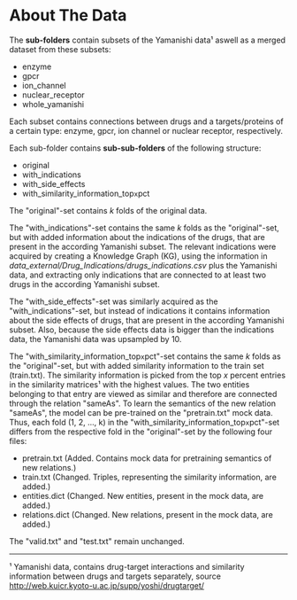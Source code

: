 # About The Data

The **sub-folders** contain subsets of the Yamanishi data¹ aswell as a merged dataset from these subsets:
- enzyme
- gpcr
- ion_channel
- nuclear_receptor
- whole_yamanishi

Each subset contains connections between drugs and a targets/proteins of a certain type: 
enzyme, gpcr, ion channel or nuclear receptor, respectively.

Each sub-folder contains **sub-sub-folders** of the following structure:
- original
- with_indications
- with_side_effects
- with_similarity_information_top`x`pct

The "original"-set contains $k$ folds of the original data.

The "with_indications"-set contains the same $k$ folds as the "original"-set, but with added information about the 
indications of the drugs, that are present in the according Yamanishi subset. The relevant indications were acquired by creating 
a Knowledge Graph (KG), using the information in _data_external/Drug_Indications/drugs_indications.csv_ plus the 
Yamanishi data, and extracting only indications that are connected to at least two drugs in 
the according Yamanishi subset.

The "with_side_effects"-set was similarly acquired as the "with_indications"-set, but instead of indications it 
contains information about the side effects of drugs, that are present in the according Yamanishi subset. Also, because 
the side effects data is bigger than the indications data, the Yamanishi data was upsampled by 10.

The "with_similarity_information_top`x`pct"-set contains the same $k$ folds as the "original"-set, 
but with added similarity information to the train set (train.txt). The similarity information is picked from the 
top $x$ percent entries in the similarity matrices¹ with the highest values. The two entities belonging to that entry 
are viewed as similar and therefore are connected through the relation "sameAs". To learn the semantics of the new 
relation "sameAs", the model can be pre-trained on the "pretrain.txt" mock data. Thus, each fold (1, 2, ..., k) in the 
"with_similarity_information_top`x`pct"-set differs from the respective fold in the "original"-set by the following 
four files:
- pretrain.txt (Added. Contains mock data for pretraining semantics of new relations.)
- train.txt (Changed. Triples, representing the similarity information, are added.)
- entities.dict (Changed. New entities, present in the mock data, are added.)
- relations.dict (Changed. New relations, present in the mock data, are added.)

The "valid.txt" and "test.txt" remain unchanged.

---

¹ Yamanishi data, contains drug-target interactions and similarity information between drugs and targets separately, 
source http://web.kuicr.kyoto-u.ac.jp/supp/yoshi/drugtarget/